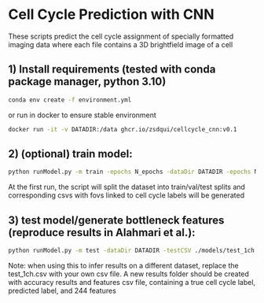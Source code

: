 # Cell Cycle Prediction with CNN
These scripts predict the cell cycle assignment of specially formatted imaging data where each file contains a 3D brightfield image of a cell

## 1) Install requirements (tested with conda package manager, python 3.10)
```bash
conda env create -f environment.yml
```
or run in docker to ensure stable environment
```bash
docker run -it -v DATADIR:/data ghcr.io/zsdqui/cellcycle_cnn:v0.1
```

## 2) (optional) train model:
```bash
python runModel.py -m train -epochs N_epochs -dataDir DATADIR -epochs NUM_EPOCHS -arch [custom_cnn/custom_resnet] -exp EXP_NAME
```
At the first run, the script will split the dataset into train/val/test splits and corresponding csvs with fovs linked to cell cycle labels will be generated

## 3) test model/generate bottleneck features (reproduce results in Alahmari et al.):
```bash
python runModel.py -m test -dataDir DATADIR -testCSV ./models/test_1ch.csv -arch custom_cnn -exp CNN_exp1_merged_data_ch1
```
Note: when using this to infer results on a different dataset, replace the test_1ch.csv with your own csv file.
A new results folder should be created with accuracy results and features csv file, containing a true cell cycle label, predicted label, and 244 features

